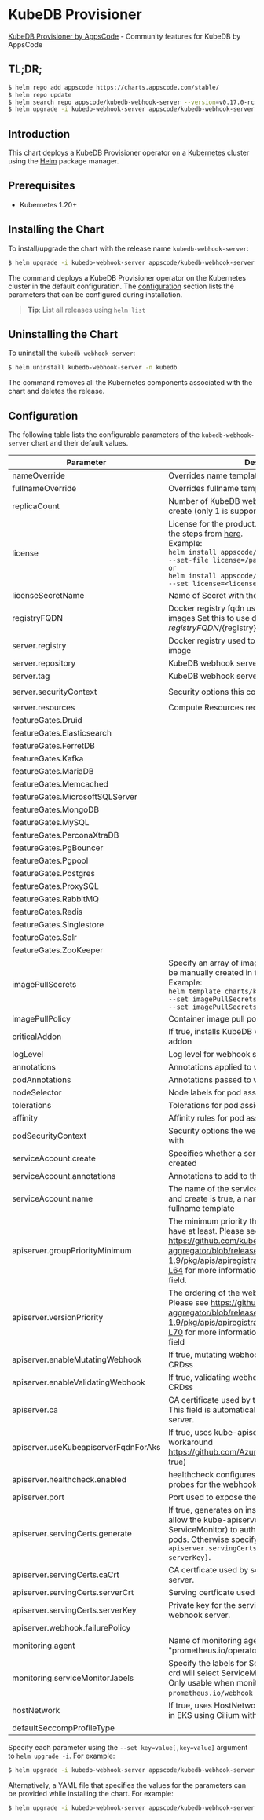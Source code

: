 # KubeDB Provisioner

[KubeDB Provisioner by AppsCode](https://github.com/kubedb) - Community features for KubeDB by AppsCode

## TL;DR;

```bash
$ helm repo add appscode https://charts.appscode.com/stable/
$ helm repo update
$ helm search repo appscode/kubedb-webhook-server --version=v0.17.0-rc.1
$ helm upgrade -i kubedb-webhook-server appscode/kubedb-webhook-server -n kubedb --create-namespace --version=v0.17.0-rc.1
```

## Introduction

This chart deploys a KubeDB Provisioner operator on a [Kubernetes](http://kubernetes.io) cluster using the [Helm](https://helm.sh) package manager.

## Prerequisites

- Kubernetes 1.20+

## Installing the Chart

To install/upgrade the chart with the release name `kubedb-webhook-server`:

```bash
$ helm upgrade -i kubedb-webhook-server appscode/kubedb-webhook-server -n kubedb --create-namespace --version=v0.17.0-rc.1
```

The command deploys a KubeDB Provisioner operator on the Kubernetes cluster in the default configuration. The [configuration](#configuration) section lists the parameters that can be configured during installation.

> **Tip**: List all releases using `helm list`

## Uninstalling the Chart

To uninstall the `kubedb-webhook-server`:

```bash
$ helm uninstall kubedb-webhook-server -n kubedb
```

The command removes all the Kubernetes components associated with the chart and deletes the release.

## Configuration

The following table lists the configurable parameters of the `kubedb-webhook-server` chart and their default values.

|              Parameter               |                                                                                                                                                                                   Description                                                                                                                                                                                   |                                                                       Default                                                                       |
|--------------------------------------|---------------------------------------------------------------------------------------------------------------------------------------------------------------------------------------------------------------------------------------------------------------------------------------------------------------------------------------------------------------------------------|-----------------------------------------------------------------------------------------------------------------------------------------------------|
| nameOverride                         | Overrides name template                                                                                                                                                                                                                                                                                                                                                         | <code>""</code>                                                                                                                                     |
| fullnameOverride                     | Overrides fullname template                                                                                                                                                                                                                                                                                                                                                     | <code>""</code>                                                                                                                                     |
| replicaCount                         | Number of KubeDB webhook server replicas to create (only 1 is supported)                                                                                                                                                                                                                                                                                                        | <code>1</code>                                                                                                                                      |
| license                              | License for the product. Get a license by following the steps from [here](https://kubedb.run/docs/latest/setup/install/enterprise#get-a-trial-license). <br> Example: <br> `helm install appscode/kubedb-ops-manager \` <br> `--set-file license=/path/to/license/file` <br> `or` <br> `helm install appscode/kubedb-ops-manager \` <br> `--set license=<license file content>` | <code>""</code>                                                                                                                                     |
| licenseSecretName                    | Name of Secret with the license as key.txt key                                                                                                                                                                                                                                                                                                                                  | <code>""</code>                                                                                                                                     |
| registryFQDN                         | Docker registry fqdn used to pull KubeDB related images Set this to use docker registry hosted at ${registryFQDN}/${registry}/${image}                                                                                                                                                                                                                                          | <code>ghcr.io</code>                                                                                                                                |
| server.registry                      | Docker registry used to pull KubeDB webhook server image                                                                                                                                                                                                                                                                                                                        | <code>kubedb</code>                                                                                                                                 |
| server.repository                    | KubeDB webhook server container image                                                                                                                                                                                                                                                                                                                                           | <code>kubedb-webhook-server</code>                                                                                                                  |
| server.tag                           | KubeDB webhook server container image tag                                                                                                                                                                                                                                                                                                                                       | <code>""</code>                                                                                                                                     |
| server.securityContext               | Security options this container should run with                                                                                                                                                                                                                                                                                                                                 | <code>{"allowPrivilegeEscalation":false,"capabilities":{"drop":["ALL"]},"readOnlyRootFilesystem":true,"runAsNonRoot":true,"runAsUser":65534}</code> |
| server.resources                     | Compute Resources required by this container                                                                                                                                                                                                                                                                                                                                    | <code>{}</code>                                                                                                                                     |
| featureGates.Druid                   |                                                                                                                                                                                                                                                                                                                                                                                 | <code>true</code>                                                                                                                                   |
| featureGates.Elasticsearch           |                                                                                                                                                                                                                                                                                                                                                                                 | <code>true</code>                                                                                                                                   |
| featureGates.FerretDB                |                                                                                                                                                                                                                                                                                                                                                                                 | <code>false</code>                                                                                                                                  |
| featureGates.Kafka                   |                                                                                                                                                                                                                                                                                                                                                                                 | <code>true</code>                                                                                                                                   |
| featureGates.MariaDB                 |                                                                                                                                                                                                                                                                                                                                                                                 | <code>true</code>                                                                                                                                   |
| featureGates.Memcached               |                                                                                                                                                                                                                                                                                                                                                                                 | <code>false</code>                                                                                                                                  |
| featureGates.MicrosoftSQLServer      |                                                                                                                                                                                                                                                                                                                                                                                 | <code>false</code>                                                                                                                                  |
| featureGates.MongoDB                 |                                                                                                                                                                                                                                                                                                                                                                                 | <code>true</code>                                                                                                                                   |
| featureGates.MySQL                   |                                                                                                                                                                                                                                                                                                                                                                                 | <code>true</code>                                                                                                                                   |
| featureGates.PerconaXtraDB           |                                                                                                                                                                                                                                                                                                                                                                                 | <code>true</code>                                                                                                                                   |
| featureGates.PgBouncer               |                                                                                                                                                                                                                                                                                                                                                                                 | <code>true</code>                                                                                                                                   |
| featureGates.Pgpool                  |                                                                                                                                                                                                                                                                                                                                                                                 | <code>true</code>                                                                                                                                   |
| featureGates.Postgres                |                                                                                                                                                                                                                                                                                                                                                                                 | <code>true</code>                                                                                                                                   |
| featureGates.ProxySQL                |                                                                                                                                                                                                                                                                                                                                                                                 | <code>true</code>                                                                                                                                   |
| featureGates.RabbitMQ                |                                                                                                                                                                                                                                                                                                                                                                                 | <code>false</code>                                                                                                                                  |
| featureGates.Redis                   |                                                                                                                                                                                                                                                                                                                                                                                 | <code>true</code>                                                                                                                                   |
| featureGates.Singlestore             |                                                                                                                                                                                                                                                                                                                                                                                 | <code>false</code>                                                                                                                                  |
| featureGates.Solr                    |                                                                                                                                                                                                                                                                                                                                                                                 | <code>true</code>                                                                                                                                   |
| featureGates.ZooKeeper               |                                                                                                                                                                                                                                                                                                                                                                                 | <code>false</code>                                                                                                                                  |
| imagePullSecrets                     | Specify an array of imagePullSecrets. Secrets must be manually created in the namespace. <br> Example: <br> `helm template charts/kubedb-webhook-server \` <br> `--set imagePullSecrets[0].name=sec0 \` <br> `--set imagePullSecrets[1].name=sec1`                                                                                                                              | <code>[]</code>                                                                                                                                     |
| imagePullPolicy                      | Container image pull policy                                                                                                                                                                                                                                                                                                                                                     | <code>IfNotPresent</code>                                                                                                                           |
| criticalAddon                        | If true, installs KubeDB webhook server as critical addon                                                                                                                                                                                                                                                                                                                       | <code>false</code>                                                                                                                                  |
| logLevel                             | Log level for webhook server                                                                                                                                                                                                                                                                                                                                                    | <code>3</code>                                                                                                                                      |
| annotations                          | Annotations applied to webhook server deployment                                                                                                                                                                                                                                                                                                                                | <code>{}</code>                                                                                                                                     |
| podAnnotations                       | Annotations passed to webhook server pod(s).                                                                                                                                                                                                                                                                                                                                    | <code>{}</code>                                                                                                                                     |
| nodeSelector                         | Node labels for pod assignment                                                                                                                                                                                                                                                                                                                                                  | <code>{"kubernetes.io/os":"linux"}</code>                                                                                                           |
| tolerations                          | Tolerations for pod assignment                                                                                                                                                                                                                                                                                                                                                  | <code>[]</code>                                                                                                                                     |
| affinity                             | Affinity rules for pod assignment                                                                                                                                                                                                                                                                                                                                               | <code>{}</code>                                                                                                                                     |
| podSecurityContext                   | Security options the webhook server pod should run with.                                                                                                                                                                                                                                                                                                                        | <code>{}</code>                                                                                                                                     |
| serviceAccount.create                | Specifies whether a service account should be created                                                                                                                                                                                                                                                                                                                           | <code>true</code>                                                                                                                                   |
| serviceAccount.annotations           | Annotations to add to the service account                                                                                                                                                                                                                                                                                                                                       | <code>{}</code>                                                                                                                                     |
| serviceAccount.name                  | The name of the service account to use. If not set and create is true, a name is generated using the fullname template                                                                                                                                                                                                                                                          | <code></code>                                                                                                                                       |
| apiserver.groupPriorityMinimum       | The minimum priority the webhook api group should have at least. Please see https://github.com/kubernetes/kube-aggregator/blob/release-1.9/pkg/apis/apiregistration/v1beta1/types.go#L58-L64 for more information on proper values of this field.                                                                                                                               | <code>10000</code>                                                                                                                                  |
| apiserver.versionPriority            | The ordering of the webhook api inside of the group. Please see https://github.com/kubernetes/kube-aggregator/blob/release-1.9/pkg/apis/apiregistration/v1beta1/types.go#L66-L70 for more information on proper values of this field                                                                                                                                            | <code>15</code>                                                                                                                                     |
| apiserver.enableMutatingWebhook      | If true, mutating webhook is configured for KubeDB CRDss                                                                                                                                                                                                                                                                                                                        | <code>true</code>                                                                                                                                   |
| apiserver.enableValidatingWebhook    | If true, validating webhook is configured for KubeDB CRDss                                                                                                                                                                                                                                                                                                                      | <code>true</code>                                                                                                                                   |
| apiserver.ca                         | CA certificate used by the Kubernetes api server. This field is automatically assigned by the webhook server.                                                                                                                                                                                                                                                                   | <code>not-ca-cert</code>                                                                                                                            |
| apiserver.useKubeapiserverFqdnForAks | If true, uses kube-apiserver FQDN for AKS cluster to workaround https://github.com/Azure/AKS/issues/522 (default true)                                                                                                                                                                                                                                                          | <code>true</code>                                                                                                                                   |
| apiserver.healthcheck.enabled        | healthcheck configures the readiness and liveliness probes for the webhook server pod.                                                                                                                                                                                                                                                                                          | <code>false</code>                                                                                                                                  |
| apiserver.port                       | Port used to expose the webhook server apiserver                                                                                                                                                                                                                                                                                                                                | <code>8443</code>                                                                                                                                   |
| apiserver.servingCerts.generate      | If true, generates on install/upgrade the certs that allow the kube-apiserver (and potentially ServiceMonitor) to authenticate webhook servers pods. Otherwise specify certs in `apiserver.servingCerts.{caCrt, serverCrt, serverKey}`.                                                                                                                                         | <code>true</code>                                                                                                                                   |
| apiserver.servingCerts.caCrt         | CA certficate used by serving certificate of webhook server.                                                                                                                                                                                                                                                                                                                    | <code>""</code>                                                                                                                                     |
| apiserver.servingCerts.serverCrt     | Serving certficate used by webhook server.                                                                                                                                                                                                                                                                                                                                      | <code>""</code>                                                                                                                                     |
| apiserver.servingCerts.serverKey     | Private key for the serving certificate used by webhook server.                                                                                                                                                                                                                                                                                                                 | <code>""</code>                                                                                                                                     |
| apiserver.webhook.failurePolicy      |                                                                                                                                                                                                                                                                                                                                                                                 | <code>Ignore</code>                                                                                                                                 |
| monitoring.agent                     | Name of monitoring agent (one of "prometheus.io", "prometheus.io/operator", "prometheus.io/builtin")                                                                                                                                                                                                                                                                            | <code>""</code>                                                                                                                                     |
| monitoring.serviceMonitor.labels     | Specify the labels for ServiceMonitor. Prometheus crd will select ServiceMonitor using these labels. Only usable when monitoring agent is `prometheus.io/webhook server`.                                                                                                                                                                                                       | <code>{"monitoring.appscode.com/prometheus":"auto"}</code>                                                                                          |
| hostNetwork                          | If true, uses HostNetwork for pods. This is required in EKS using Cilium with VxLAN overlay                                                                                                                                                                                                                                                                                     | <code>false</code>                                                                                                                                  |
| defaultSeccompProfileType            |                                                                                                                                                                                                                                                                                                                                                                                 | <code>""</code>                                                                                                                                     |


Specify each parameter using the `--set key=value[,key=value]` argument to `helm upgrade -i`. For example:

```bash
$ helm upgrade -i kubedb-webhook-server appscode/kubedb-webhook-server -n kubedb --create-namespace --version=v0.17.0-rc.1 --set replicaCount=1
```

Alternatively, a YAML file that specifies the values for the parameters can be provided while
installing the chart. For example:

```bash
$ helm upgrade -i kubedb-webhook-server appscode/kubedb-webhook-server -n kubedb --create-namespace --version=v0.17.0-rc.1 --values values.yaml
```
